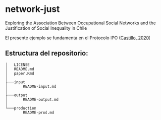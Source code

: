 # network-just

Exploring the Association Between Occupational Social Networks and the Justification of Social Inequality in Chile

El presente ejemplo se fundamenta en el Protocolo IPO ([Castillo, 2020](https://juancarloscastillo.github.io/ipo/index_es.html))

## Estructura del repositorio:
```
│   LICENSE
│   README.md
│   paper.Rmd
│
├───input
│       README-input.md
│
├───output
│       README-output.md
│
└───production
        README-prod.md

```
